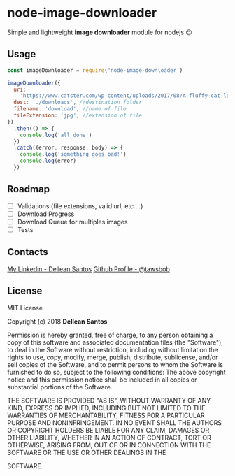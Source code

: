 # node-image-downloader
Simple and lightweight **image downloader** module for nodejs 😉

## Usage

```javascript
const imageDownloader = require('node-image-downloader')

imageDownloader({
  uri:
    'https://www.catster.com/wp-content/uploads/2017/08/A-fluffy-cat-looking-funny-surprised-or-concerned.jpg',
  dest: './downloads', //destination folder
  filename: 'download', //name of file
  fileExtension: 'jpg', //extension of file
})
  .then(() => {
    console.log('all done')
  })
  .catch((error, response, body) => {
    console.log('something goes bad!')
    console.log(error)
  })

```

## Roadmap

- [ ] Validations (file extensions, valid url, etc ...)
- [ ] Download Progress
- [ ] Download Queue for multiples images
- [ ] Tests

## Contacts

[My Linkedin - Dellean Santos](https://www.linkedin.com/in/delleansantos/)
[Github Profile - @tawsbob](https://github.com/tawsbob/gpu-scrapper/blob/ba2aa5403852374be79e0ee878c7384042a130e0/src/utils/imageDownloader.js)

## License

MIT License

Copyright (c) 2018 **Dellean Santos**

Permission is hereby granted, free of charge, to any person obtaining a copy
of this software and associated documentation files (the "Software"), to deal
in the Software without restriction, including without limitation the rights
to use, copy, modify, merge, publish, distribute, sublicense, and/or sell
copies of the Software, and to permit persons to whom the Software is
furnished to do so, subject to the following conditions:
The above copyright notice and this permission notice shall be included in all
copies or substantial portions of the Software.

THE SOFTWARE IS PROVIDED "AS IS", WITHOUT WARRANTY OF ANY KIND, EXPRESS OR
IMPLIED, INCLUDING BUT NOT LIMITED TO THE WARRANTIES OF MERCHANTABILITY,
FITNESS FOR A PARTICULAR PURPOSE AND NONINFRINGEMENT. IN NO EVENT SHALL THE
AUTHORS OR COPYRIGHT HOLDERS BE LIABLE FOR ANY CLAIM, DAMAGES OR OTHER
LIABILITY, WHETHER IN AN ACTION OF CONTRACT, TORT OR OTHERWISE, ARISING FROM,
OUT OF OR IN CONNECTION WITH THE SOFTWARE OR THE USE OR OTHER DEALINGS IN THE

SOFTWARE.
